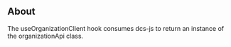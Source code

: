 <!-- title: Organization, depth: 0 -->

## About

The useOrganizationClient hook consumes dcs-js to return an instance of the organizationApi class.
